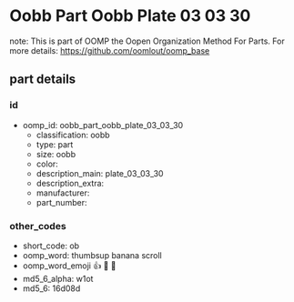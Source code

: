 # Oobb Part Oobb Plate 03 03 30  

note: This is part of OOMP the Oopen Organization Method For Parts. For more details: https://github.com/oomlout/oomp_base

##  part details





### id
* oomp_id: oobb_part_oobb_plate_03_03_30
  * classification: oobb
  * type: part
  * size: oobb
  * color: 
  * description_main: plate_03_03_30
  * description_extra: 
  * manufacturer: 
  * part_number: 

### other_codes
* short_code: ob
* oomp_word: thumbsup banana scroll
* oomp_word_emoji :thumbsup: :banana: :scroll:
* md5_6_alpha: w1ot
* md5_6: 16d08d